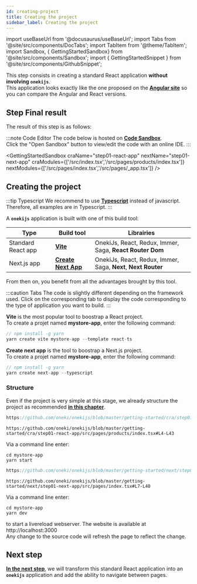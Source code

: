 ```yaml
---
id: creating-project
title: Creating the project
sidebar_label: Creating the project
---
```

import useBaseUrl from '@docusaurus/useBaseUrl';
import Tabs from '@site/src/components/DocTabs';
import TabItem from '@theme/TabItem';
import Sandbox, { GettingStartedSandbox} from '@site/src/components/Sandbox';
import { GettingStartedSnippet } from '@site/src/components/GithubSnippet';

This step consists in creating a standard React application **without involving `onekijs`**.<br/>
This application looks exactly like the one proposed on the **[Angular site](https://angular.io/start)** so you can compare the Angular and React versions.

## Step Final result
The result of this step is as follows:

:::note Code Editor
The code below is hosted on **[Code Sandbox](http://codesandbox.io/)**. <br/>
Click the "Open Sandbox" button to view/edit the code with an online IDE.
:::

<GettingStartedSandbox 
  craName="step01-react-app"
  nextName="step01-next-app"
  craModules={['/src/index.tsx','/src/pages/products/index.tsx']} 
  nextModules={['/src/pages/index.tsx','/src/pages/_app.tsx']} 
/>


## Creating the project

:::tip Typescript
We recommend to use **[Typescript](https://www.typescriptlang.org/)** instead of javascript. Therefore, all examples are in Typescript.
:::

A **`onekijs`** application is built with one of this build tool:

| Type | Build tool | Librairies
| ---- | ---------- | ----------
| Standard React app | **[Vite](https://vitejs.dev/)** | OnekiJs, React, Redux, Immer, Saga, **React Router Dom**
| Next.js app | **[Create Next App](https://nextjs.org/)** | OnekiJs, React, Redux, Immer, Saga, **Next**, **Next Router**

From then on, you benefit from all the advantages brought by this tool.

:::caution Tabs
The code is slightly different depending on the framework used. Click on the corresponding tab to display the code corresponding to the type of application you want to build.
:::

<Tabs>
  <TabItem value="cra">

**Vite** is the most popular tool to boostrap a React project. <br/>
To create a projet named **mystore-app**, enter the following command:

```javascript
// npm install -g yarn
yarn create vite mystore-app --template react-ts
```  
  </TabItem>
  <TabItem value="next">

**Create next app** is the tool to boostrap a Next.js project. <br/>
To create a projet named **mystore-app**, enter the following command:

```javascript
// npm install -g yarn
yarn create next-app --typescript
```
  </TabItem>

</Tabs>

### Structure
Even if the project is very simple at this stage, we already structure the project as recommended **[in this chapter](../advanced/file-structure)**.<br/>

<Tabs>
  <TabItem value="cra">

```jsx reference
https://github.com/oneki/onekijs/blob/master/getting-started/cra/step01-react-app/src/index.tsx#L7-L15
```
<p></p>

```tsx reference
https://github.com/oneki/onekijs/blob/master/getting-started/cra/step01-react-app/src/pages/products/index.tsx#L4-L43
```  

Via a command line enter:
```
cd mystore-app
yarn start
```
  </TabItem>
  <TabItem value="next">

```jsx reference
https://github.com/oneki/onekijs/blob/master/getting-started/next/step01-next-app/src/pages/_app.tsx#L7-L18
```
<p></p>

```tsx reference
https://github.com/oneki/onekijs/blob/master/getting-started/next/step01-next-app/src/pages/index.tsx#L7-L40
``` 

Via a command line enter:
```
cd mystore-app
yarn dev
```
  </TabItem>  
</Tabs>

to start a livereload webserver. The website is available at http://localhost:3000<br/>
Any change to the source code will refresh the page to reflect the change.

## Next step
**[In the next step](navigation)**, we will transform this standard React application into an **`onekijs`** application and add the ability to navigate between pages.